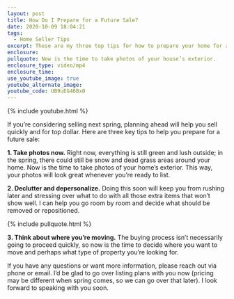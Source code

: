 ```yaml
---
layout: post
title: How Do I Prepare for a Future Sale?
date: 2020-10-09 18:04:21
tags:
  - Home Seller Tips
excerpt: These are my three top tips for how to prepare your home for a future sale.
enclosure:
pullquote: Now is the time to take photos of your house’s exterior.
enclosure_type: video/mp4
enclosure_time:
use_youtube_image: true
youtube_alternate_image:
youtube_code: UB9uEG46Bx0
---
```


{% include youtube.html %}

If you’re considering selling next spring, planning ahead will help you sell quickly and for top dollar. Here are three key tips to help you prepare for a future sale:

**1\. Take photos now.** Right now, everything is still green and lush outside; in the spring, there could still be snow and dead grass areas around your home. Now is the time to take photos of your home’s exterior. This way, your photos will look great whenever you’re ready to list.&nbsp;

**2\. Declutter and depersonalize.** Doing this soon will keep you from rushing later and stressing over what to do with all those extra items that won’t show well. I can help you go room by room and decide what should be removed or repositioned.&nbsp;

{% include pullquote.html %}

**3\. Think about where you’re moving.** The buying process isn’t necessarily going to proceed quickly, so now is the time to decide where you want to move and perhaps what type of property you’re looking for.

If you have any questions or want more information, please reach out via phone or email. I’d be glad to go over listing plans with you now (pricing may be different when spring comes, so we can go over that later). I look forward to speaking with you soon.